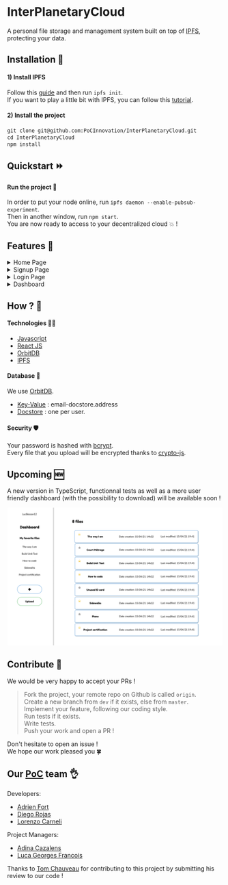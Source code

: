 # InterPlanetaryCloud
A personal file storage and management system built on top of [IPFS](https://ipfs.io/), protecting your data.

## Installation :wrench:

#### 1) Install IPFS
Follow this [guide](https://docs.ipfs.io/install/command-line/) and then run `ipfs init`.  
If you want to play a little bit with IPFS, you can follow this [tutorial](https://docs.ipfs.io/how-to/command-line-quick-start/).

#### 2) Install the project
```
git clone git@github.com:PoCInnovation/InterPlanetaryCloud.git
cd InterPlanetaryCloud
npm install
```
## Quickstart ⏩
#### Run the project :rocket:
In order to put your node online, run `ipfs daemon --enable-pubsub-experiment`.  
Then in another window, run `npm start`.  
You are now ready to access to your decentralized cloud :boom: !

## Features :dizzy:

<details>
  <summary>Home Page</summary>
  
 ![](public/homePage.png)

</details>

<details>
  <summary>Signup Page</summary>
  
 ![](public/signupPage.png)
 
</details>

<details>
  <summary>Login Page</summary>
  
 ![](public/loginPage.png)
 
</details>

<details>
  <summary>Dashboard</summary>
  
 ![](public/dashboardActual.png)
 
</details>

## How ? :thinking:

#### Technologies 🧑‍💻
+ [Javascript](https://developer.mozilla.org/fr/docs/Learn/Getting_started_with_the_web/JavaScript_basics)
+ [React JS](https://reactjs.org/docs/getting-started.html)
+ [OrbitDB](https://github.com/orbitdb)
+ [IPFS](https://ipfs.io/)

#### Database :file_folder:
We use [OrbitDB](https://github.com/orbitdb).

 - [Key-Value](https://github.com/orbitdb/orbit-db/blob/master/API.md#orbitdbkeyvaluenameaddress) : email-docstore.address
 - [Docstore](https://github.com/orbitdb/orbit-db/blob/master/API.md#orbitdbdocsnameaddress-options) : one per user.

#### Security 🛡️
Your password is hashed with [bcrypt](https://www.npmjs.com/package/bcrypt).  
Every file that you upload will be encrypted thanks to [crypto-js](https://www.npmjs.com/package/crypto-js).

## Upcoming :new:
A new version in TypeScript, functionnal tests as well as a more user friendly dashboard (with the possibility to download) will be available soon !  
  
![](public/dashboardFigma.png)

## Contribute 💛

We would be very happy to accept your PRs !  
> Fork the project, your remote repo on Github is called `origin`.  
> Create a new branch from `dev` if it exists, else from `master`.  
> Implement your feature, following our coding style.  
> Run tests if it exists.  
> Write tests.  
> Push your work and open a PR !  

Don't hesitate to open an issue !  
We hope our work pleased you 🍀

## Our [PoC](https://www.poc-innovation.fr/) team :ok_hand:
Developers:
+ [Adrien Fort](https://github.com/adrienfort)
+ [Diego Rojas](https://github.com/rojasdiegopro)
+ [Lorenzo Carneli](https://github.com/MrZalTy)

Project Managers:
+ [Adina Cazalens](https://github.com/NaadiQmmr)
+ [Luca Georges Francois](https://github.com/PtitLuca)

Thanks to [Tom Chauveau](https://github.com/TomChv) for contributing to this project by submitting his review to our code !
